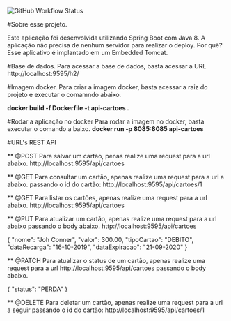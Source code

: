 
![GitHub Workflow Status](https://img.shields.io/github/workflow/status/thiagofarbo/kubernetes-springboot-mongodb/maven)

#Sobre esse projeto.

Este aplicação foi desenvolvida utilizando Spring Boot com Java 8. A aplicação não precisa de nenhum servidor para realizar o deploy.
Por quê? Esse aplicativo é implantado em um Embedded Tomcat.

#Base de dados.
Para acessar a base de dados, basta acessar a URL http://localhost:9595/h2/

#Imagem docker.
Para criar a imagem docker, basta acessar a raiz do projeto e executar o comamndo abaixo.

**docker build -f Dockerfile -t api-cartoes .**


#Rodar a aplicação no docker
Para rodar a imagem no docker, basta executar o comando a baixo.
**docker run -p 8085:8085 api-cartoes**

#URL's REST API

** @POST Para salvar um cartão, penas realize uma request para a url abaixo. http://localhost:9595/api/cartoes 

** @GET Para consultar um cartão, apenas realize uma request para a url a abaixo. passando o id do cartão: http://localhost:9595/api/cartoes/1

** @GET Para listar os cartões, apenas realize uma request para a url abaixo. http://localhost:9595/api/cartoes

** @PUT Para atualizar um cartão, apenas realize uma request para a url abaixo passando o body abaixo.
http://localhost:9595/api/cartoes 

{
	"nome": "Joh Conner",
    "valor": 300.00,
    "tipoCartao": "DEBITO",
    "dataRecarga": "16-10-2019",
    "dataExpiracao": "21-09-2020"
}

** @PATCH Para atualizar o status de um cartão, apenas realize uma request para a url http://localhost:9595/api/cartoes passando o body abaixo.

{
	"status": "PERDA"
}

** @DELETE Para deletar um cartão, apenas realize uma request para a url a seguir passando o id do cartão: http://localhost:9595/api/cartoes/1
